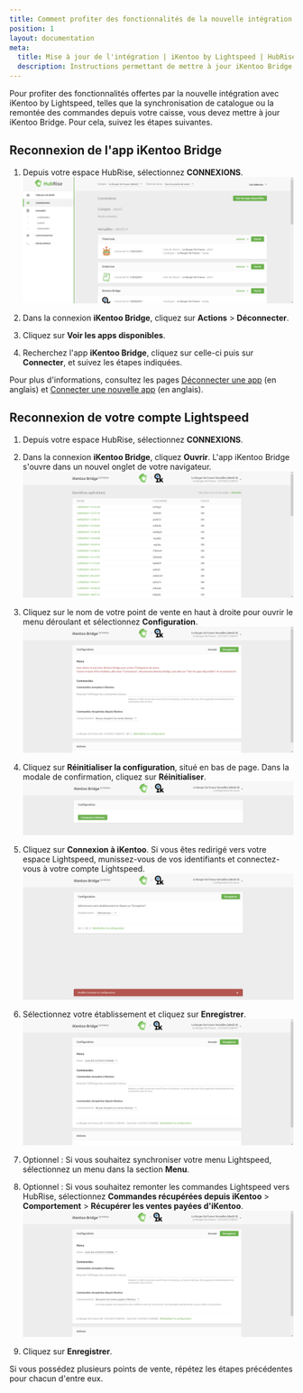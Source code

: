 ```yaml
---
title: Comment profiter des fonctionnalités de la nouvelle intégration iKentoo by Lightspeed ?
position: 1
layout: documentation
meta:
  title: Mise à jour de l'intégration | iKentoo by Lightspeed | HubRise
  description: Instructions permettant de mettre à jour iKentoo Bridge, afin de profiter des fonctionnalités offertes par la nouvelle intégration avec iKentoo by Lightspeed.
---
```


Pour profiter des fonctionnalités offertes par la nouvelle intégration avec iKentoo by Lightspeed, telles que la synchronisation de catalogue ou la remontée des commandes depuis votre caisse, vous devez mettre à jour iKentoo Bridge. Pour cela, suivez les étapes suivantes.

## Reconnexion de l'app iKentoo Bridge

1. Depuis votre espace HubRise, sélectionnez **CONNEXIONS**.
   ![Mettre à jour iKentoo Bridge - Page des connexions](../../images/012-fr-page-connexions.png)

1. Dans la connexion **iKentoo Bridge**, cliquez sur **Actions** > **Déconnecter**.

1. Cliquez sur **Voir les apps disponibles**.
1. Recherchez l'app **iKentoo Bridge**, cliquez sur celle-ci puis sur **Connecter**, et suivez les étapes indiquées.

Pour plus d'informations, consultez les pages [Déconnecter une app](/docs/connections/#disconnect-app) (en anglais) et [Connecter une nouvelle app](/docs/connections/#connecting-a-new-app) (en anglais).

## Reconnexion de votre compte Lightspeed

1. Depuis votre espace HubRise, sélectionnez **CONNEXIONS**.

1. Dans la connexion **iKentoo Bridge**, cliquez **Ouvrir**. L'app iKentoo Bridge s'ouvre dans un nouvel onglet de votre navigateur.
   ![Mettre à jour iKentoo Bridge - Page des commandes](../../images/013-fr-page-commandes.png)

1. Cliquez sur le nom de votre point de vente en haut à droite pour ouvrir le menu déroulant et sélectionnez **Configuration**.
   ![Mettre à jour iKentoo Bridge - Page de configuration](../../images/014-fr-page-configuration.png)

1. Cliquez sur **Réinitialiser la configuration**, situé en bas de page. Dans la modale de confirmation, cliquez sur **Réinitialiser**.
   ![Mettre à jour iKentoo Bridge - Configuration réinitialisée](../../images/016-fr-configuration-reinitialisee.png)

1. Cliquez sur **Connexion à iKentoo**. Si vous êtes redirigé vers votre espace Lightspeed, munissez-vous de vos identifiants et connectez-vous à votre compte Lightspeed.
   ![Mettre à jour iKentoo Bridge - Choix de l'établissement](../../images/017-fr-choix-etablissement.png)

1. Sélectionnez votre établissement et cliquez sur **Enregistrer**.
   ![Mettre à jour iKentoo Bridge - Configuration terminée](../../images/018-fr-configuration-terminee.png)
1. Optionnel : Si vous souhaitez synchroniser votre menu Lightspeed, sélectionnez un menu dans la section **Menu**.

1. Optionnel : Si vous souhaitez remonter les commandes Lightspeed vers HubRise, sélectionnez **Commandes récupérées depuis iKentoo** > **Comportement** > **Récupérer les ventes payées d'iKentoo**.
   ![Mettre à jour iKentoo Bridge - Changement du comportement](../../images/019-fr-option-comportement.png)

1. Cliquez sur **Enregistrer**.

Si vous possédez plusieurs points de vente, répétez les étapes précédentes pour chacun d'entre eux.
